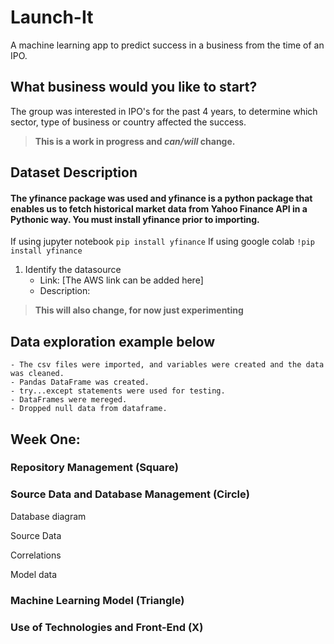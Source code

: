 # Launch-It
A machine learning app to predict success in a business from the time of an IPO.

## What business would you like to start?
The group was interested in IPO's for the past 4 years, to determine which sector, type of business or country affected the success.
>**This is a work in progress and _can/will_ change.**

## Dataset Description
#### The yfinance package was used and yfinance is a python package that enables us to fetch historical market data from Yahoo Finance API in a Pythonic way. You must install yfinance prior to importing.
If using jupyter notebook
```pip install yfinance```
If using google colab
```!pip install yfinance``` 

1. Identify the datasource
    - Link: [The AWS link can be added here]
    - Description:


>**This will also change, for now just experimenting**

## Data exploration example below
    - The csv files were imported, and variables were created and the data was cleaned.
    - Pandas DataFrame was created.
    - try...except statements were used for testing.
    - DataFrames were mereged.
    - Dropped null data from dataframe.


## Week One: 

### Repository Management (Square)


### Source Data and Database Management (Circle)
<p>Database diagram</p>
<p>Source Data</p>
<p>Correlations</p>
<p>Model data</p>

### Machine Learning Model (Triangle)


### Use of Technologies and Front-End (X)
